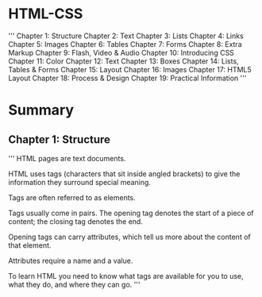 # HTML-CSS
'''
Chapter 1: Structure
Chapter 2: Text
Chapter 3: Lists
Chapter 4: Links
Chapter 5: Images
Chapter 6: Tables
Chapter 7: Forms
Chapter 8: Extra Markup
Chapter 9: Flash, Video & Audio
Chapter 10: Introducing CSS
Chapter 11: Color
Chapter 12: Text
Chapter 13: Boxes
Chapter 14: Lists, Tables & Forms
Chapter 15: Layout
Chapter 16: Images
Chapter 17: HTML5 Layout
Chapter 18: Process & Design
Chapter 19: Practical Information
'''
# Summary
## Chapter 1: Structure
'''
HTML pages are text documents.

HTML uses tags (characters that sit inside angled brackets) to give the information they surround special meaning.

Tags are often referred to as elements.

Tags usually come in pairs. The opening tag denotes the start of a piece of content; the closing tag denotes the end.

Opening tags can carry attributes, which tell us more about the content of that element. 

Attributes require a name and a value.

To learn HTML you need to know what tags are available for you to use, what they do, and where they can go.
'''